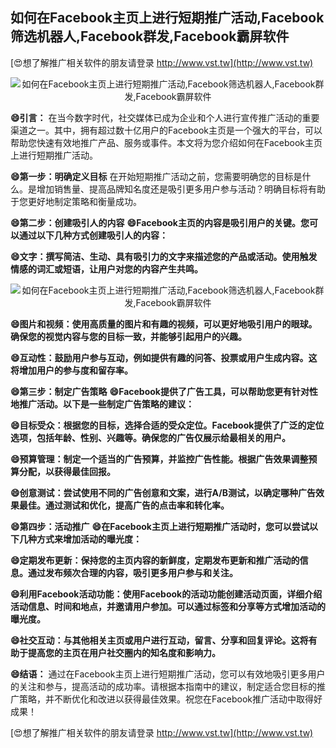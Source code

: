 ## **如何在Facebook主页上进行短期推广活动,Facebook筛选机器人,Facebook群发,Facebook霸屏软件**

[😍想了解推广相关软件的朋友请登录 http://www.vst.tw](http://www.vst.tw)

 <center><img src="https://vst.tw/MP4/tuiguang/png/0.png" alt="如何在Facebook主页上进行短期推广活动,Facebook筛选机器人,Facebook群发,Facebook霸屏软件"></center>

**😄引言：**
在当今数字时代，社交媒体已成为企业和个人进行宣传推广活动的重要渠道之一。其中，拥有超过数十亿用户的Facebook主页是一个强大的平台，可以帮助您快速有效地推广产品、服务或事件。本文将为您介绍如何在Facebook主页上进行短期推广活动。

**😄第一步：明确定义目标**
在开始短期推广活动之前，您需要明确您的目标是什么。是增加销售量、提高品牌知名度还是吸引更多用户参与活动？明确目标将有助于您更好地制定策略和衡量成功。

**😄第二步：创建吸引人的内容**
**😄Facebook主页的内容是吸引用户的关键。您可以通过以下几种方式创建吸引人的内容：**

**😄文字：撰写简洁、生动、具有吸引力的文字来描述您的产品或活动。使用触发情感的词汇或短语，让用户对您的内容产生共鸣。**

 <center><img src="https://vst.tw/MP4/tuiguang/png/8.png" alt="如何在Facebook主页上进行短期推广活动,Facebook筛选机器人,Facebook群发,Facebook霸屏软件"></center>

**😄图片和视频：使用高质量的图片和有趣的视频，可以更好地吸引用户的眼球。确保您的视觉内容与您的目标一致，并能够引起用户的兴趣。**

**😄互动性：鼓励用户参与互动，例如提供有趣的问答、投票或用户生成内容。这将增加用户的参与度和留存率。**

**😄第三步：制定广告策略**
**😄Facebook提供了广告工具，可以帮助您更有针对性地推广活动。以下是一些制定广告策略的建议：**

**😄目标受众：根据您的目标，选择合适的受众定位。Facebook提供了广泛的定位选项，包括年龄、性别、兴趣等。确保您的广告仅展示给最相关的用户。**

**😄预算管理：制定一个适当的广告预算，并监控广告性能。根据广告效果调整预算分配，以获得最佳回报。**

**😄创意测试：尝试使用不同的广告创意和文案，进行A/B测试，以确定哪种广告效果最佳。通过测试和优化，提高广告的点击率和转化率。**

**😄第四步：活动推广**
**😄在Facebook主页上进行短期推广活动时，您可以尝试以下几种方式来增加活动的曝光度：**

**😄定期发布更新：保持您的主页内容的新鲜度，定期发布更新和推广活动的信息。通过发布频次合理的内容，吸引更多用户参与和关注。**

**😄利用Facebook活动功能：使用Facebook的活动功能创建活动页面，详细介绍活动信息、时间和地点，并邀请用户参加。可以通过标签和分享等方式增加活动的曝光度。**

**😄社交互动：与其他相关主页或用户进行互动，留言、分享和回复评论。这将有助于提高您的主页在用户社交圈内的知名度和影响力。**

**😄结语：**
通过在Facebook主页上进行短期推广活动，您可以有效地吸引更多用户的关注和参与，提高活动的成功率。请根据本指南中的建议，制定适合您目标的推广策略，并不断优化和改进以获得最佳效果。祝您在Facebook推广活动中取得好成果！

[😍想了解推广相关软件的朋友请登录 http://www.vst.tw](http://www.vst.tw)



